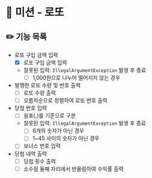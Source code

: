 # 🎱 미션 - 로또

## ✏️ 기능 목록
- 로또 구입 금액 입력
    - [x] 로또 구입 금액 입력
    - 잘못된 입력: `IllegalArgumentException` 발생 후 종료
        - [ ] 1,000원으로 나누어 떨어지지 않는 경우
- 발행한 로또 수량 및 번호 출력
    - [ ] 로또 수량 출력
    - [ ] 오름차순으로 정렬하여 로또 번호 출력
- 당첨 번호 입력
    - [ ] 쉼표(,)를 기준으로 구분
    - 잘못된 입력: `IllegalArgumentException` 발생 후 종료
        - [ ] 6개의 숫자가 아닌 경우
        - [ ] 1~45 사이의 숫자가 아닌 경우
    - [ ] 보너스 번호 입력
- 당첨 내역 출력
    - [ ] 당첨 횟수 출력
    - [ ] 소수점 둘째 자리에서 반올림하여 수익률 출력